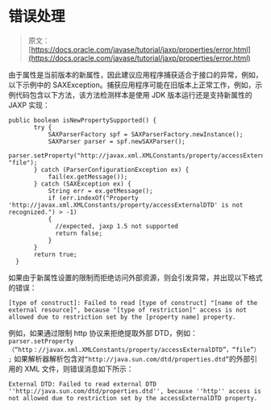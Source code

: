 # 错误处理

> 原文： [https://docs.oracle.com/javase/tutorial/jaxp/properties/error.html](https://docs.oracle.com/javase/tutorial/jaxp/properties/error.html)

由于属性是当前版本的新属性，因此建议应用程序捕获适合于接口的异常，例如，以下示例中的 SAXException。捕获应用程序可能在旧版本上正常工作，例如，示例代码包含以下方法，该方法检测样本是使用 JDK 版本运行还是支持新属性的 JAXP 实现：

```
public boolean isNewPropertySupported() {
       try {
           SAXParserFactory spf = SAXParserFactory.newInstance();
           SAXParser parser = spf.newSAXParser();
           parser.setProperty("http://javax.xml.XMLConstants/property/accessExternalDTD", "file");
       } catch (ParserConfigurationException ex) {
           fail(ex.getMessage());
       } catch (SAXException ex) {
           String err = ex.getMessage();
           if (err.indexOf("Property 'http://javax.xml.XMLConstants/property/accessExternalDTD' is not recognized.") > -1)
           {
             //expected, jaxp 1.5 not supported
             return false;
           }
       }
       return true;
  }

```

如果由于新属性设置的限制而拒绝访问外部资源，则会引发异常，并出现以下格式的错误：

```
[type of construct]: Failed to read [type of construct] "[name of the external resource]", because "[type of restriction]" access is not allowed due to restriction set by the [property name] property.

```

例如，如果通过限制 http 协议来拒绝提取外部 DTD，例如： `parser.setProperty（“http：//javax.xml.XMLConstants/property/accessExternalDTD”，“file”）;` 如果解析器解析包含对`“http://java.sun.com/dtd/properties.dtd”`的外部引用的 XML 文件，则错误消息如下所示：

```
External DTD: Failed to read external DTD ''http://java.sun.com/dtd/properties.dtd'', because ''http'' access is not allowed due to restriction set by the accessExternalDTD property.

```